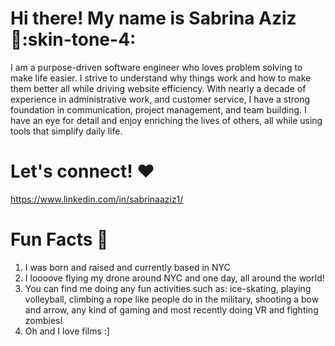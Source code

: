 # Hi there! My name is Sabrina Aziz :wave::skin-tone-4:

I am a purpose-driven software engineer who loves problem solving to make life easier. I strive to understand why things work and how to make them better all while driving website efficiency. With nearly a decade of experience in administrative work, and customer service, I have a strong foundation in communication, project management, and team building. I have an eye for detail and enjoy enriching the lives of others, all while using tools that simplify daily life.

# Let's connect! :hearts:
https://www.linkedin.com/in/sabrinaaziz1/

# Fun Facts :palm_tree:
1. I was born and raised and currently based in NYC 
2. I loooove flying my drone around NYC and one day, all around the world!
3. You can find me doing any fun activities such as: 
ice-skating, playing volleyball, climbing a rope like people do in the military, shooting a bow and arrow, any kind of gaming and most recently doing VR and fighting zombies!
4.  Oh and I love films :]
